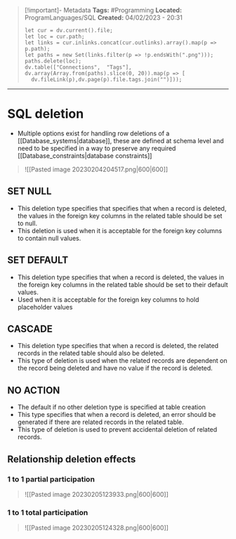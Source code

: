 > [!important]- Metadata
> **Tags:** #Programming 
> **Located:** ProgramLanguages/SQL
> **Created:** 04/02/2023 - 20:31
> ```dataviewjs
>let cur = dv.current().file;
>let loc = cur.path;
>let links = cur.inlinks.concat(cur.outlinks).array().map(p => p.path);
>let paths = new Set(links.filter(p => !p.endsWith(".png")));
>paths.delete(loc);
>dv.table(["Connections",  "Tags"], dv.array(Array.from(paths).slice(0, 20)).map(p => [
>   dv.fileLink(p),dv.page(p).file.tags.join("")]));
> ```

___
# SQL deletion
- Multiple options exist for handling row deletions of a [[Database_systems|database]], these are defined at schema level and need to be specified in a way to preserve any required [[Database_constraints|database constraints]] 

> ![[Pasted image 20230204204517.png|600|600]]

## SET NULL
- This deletion type specifies that specifies that when a record is deleted, the values in the foreign key columns in the related table should be set to null. 
- This deletion is used when it is acceptable for the foreign key columns to contain null values.

## SET DEFAULT
- This deletion type specifies that when a record is deleted, the values in the foreign key columns in the related table should be set to their default values.
- Used when it is acceptable for the foreign key columns to hold placeholder values

## CASCADE
- This deletion type specifies that when a record is deleted, the related records in the related table should also be deleted.
- This type of deletion is used when the related records are dependent on the record being deleted and have no value if the record is deleted.

## NO ACTION
- The default if no other deletion type is specified at table creation
- This type specifies that when a record is deleted, an error should be generated if there are related records in the related table. 
- This type of deletion is used to prevent accidental deletion of related records.
## Relationship deletion effects 
### 1 to 1 partial participation 
> ![[Pasted image 20230205123933.png|600|600]]

### 1 to 1 total participation 
> ![[Pasted image 20230205124328.png|600|600]]